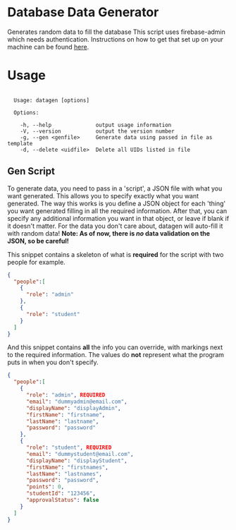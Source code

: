 # Database Data Generator
Generates random data to fill the database
This script uses firebase-admin which needs authentication.
Instructions on how to get that set up on your machine can be found [here](https://firebase.google.com/docs/database/admin/start).

# Usage
```

  Usage: datagen [options]

  Options:

    -h, --help              output usage information
    -V, --version           output the version number
    -g, --gen <genfile>     Generate data using passed in file as template
    -d, --delete <uidfile>  Delete all UIDs listed in file
```


## Gen Script
To generate data, you need to pass in a 'script', a JSON file with what you want generated. This allows you to specify exactly what you want generated.
The way this works is you define a JSON object for each 'thing' you want generated filling in all the required information.
After that, you can specify any additional information you want in that object, or leave if blank if it doesn't matter.
For the data you don't care about, datagen will auto-fill it with random data!
**Note: As of now, there is _no_ data validation on the JSON, so be careful!**


This snippet contains a skeleton of what is **required** for the script with two people for example.
```JSON
{
  "people":[
    {
      "role": "admin"
    },
    {
      "role": "student"
    }
  ]
}
```


And this snippet contains **all** the info you can override, with markings next to the required information. The values do **not** represent what the program puts in when you don't specify.

```JSON
{
  "people":[
    {
      "role": "admin", REQUIRED
      "email": "dummyadmin@email.com",
      "displayName": "displayAdmin",
      "firstName": "firstname",
      "lastName": "lastname",
      "password": "password"
    },
    {
      "role": "student", REQUIRED
      "email": "dummystudent@email.com",
      "displayName": "displayStudent",
      "firstName": "firstnames",
      "lastName": "lastnames",
      "password": "password",
      "points": 0,
      "studentId": "123456",
      "approvalStatus": false
    }
  ]
}
```

